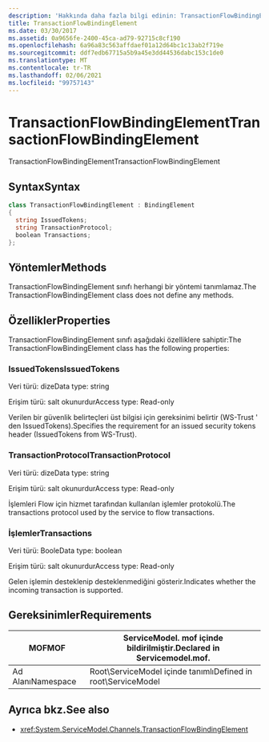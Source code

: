 ```yaml
---
description: 'Hakkında daha fazla bilgi edinin: TransactionFlowBindingElement'
title: TransactionFlowBindingElement
ms.date: 03/30/2017
ms.assetid: 0a9656fe-2400-45ca-ad79-92715c8cf190
ms.openlocfilehash: 6a96a83c563affdaef01a12d64bc1c13ab2f719e
ms.sourcegitcommit: ddf7edb67715a5b9a45e3dd44536dabc153c1de0
ms.translationtype: MT
ms.contentlocale: tr-TR
ms.lasthandoff: 02/06/2021
ms.locfileid: "99757143"
---
```

# <a name="transactionflowbindingelement"></a><span data-ttu-id="13dbe-103">TransactionFlowBindingElement</span><span class="sxs-lookup"><span data-stu-id="13dbe-103">TransactionFlowBindingElement</span></span>

<span data-ttu-id="13dbe-104">TransactionFlowBindingElement</span><span class="sxs-lookup"><span data-stu-id="13dbe-104">TransactionFlowBindingElement</span></span>  
  
## <a name="syntax"></a><span data-ttu-id="13dbe-105">Syntax</span><span class="sxs-lookup"><span data-stu-id="13dbe-105">Syntax</span></span>  
  
```csharp
class TransactionFlowBindingElement : BindingElement  
{  
  string IssuedTokens;  
  string TransactionProtocol;  
  boolean Transactions;  
};  
```  
  
## <a name="methods"></a><span data-ttu-id="13dbe-106">Yöntemler</span><span class="sxs-lookup"><span data-stu-id="13dbe-106">Methods</span></span>  

 <span data-ttu-id="13dbe-107">TransactionFlowBindingElement sınıfı herhangi bir yöntemi tanımlamaz.</span><span class="sxs-lookup"><span data-stu-id="13dbe-107">The TransactionFlowBindingElement class does not define any methods.</span></span>  
  
## <a name="properties"></a><span data-ttu-id="13dbe-108">Özellikler</span><span class="sxs-lookup"><span data-stu-id="13dbe-108">Properties</span></span>  

 <span data-ttu-id="13dbe-109">TransactionFlowBindingElement sınıfı aşağıdaki özelliklere sahiptir:</span><span class="sxs-lookup"><span data-stu-id="13dbe-109">The TransactionFlowBindingElement class has the following properties:</span></span>  
  
### <a name="issuedtokens"></a><span data-ttu-id="13dbe-110">IssuedTokens</span><span class="sxs-lookup"><span data-stu-id="13dbe-110">IssuedTokens</span></span>  

 <span data-ttu-id="13dbe-111">Veri türü: dize</span><span class="sxs-lookup"><span data-stu-id="13dbe-111">Data type: string</span></span>  
  
 <span data-ttu-id="13dbe-112">Erişim türü: salt okunurdur</span><span class="sxs-lookup"><span data-stu-id="13dbe-112">Access type: Read-only</span></span>  
  
 <span data-ttu-id="13dbe-113">Verilen bir güvenlik belirteçleri üst bilgisi için gereksinimi belirtir (WS-Trust ' den IssuedTokens).</span><span class="sxs-lookup"><span data-stu-id="13dbe-113">Specifies the requirement for an issued security tokens header (IssuedTokens from WS-Trust).</span></span>  
  
### <a name="transactionprotocol"></a><span data-ttu-id="13dbe-114">TransactionProtocol</span><span class="sxs-lookup"><span data-stu-id="13dbe-114">TransactionProtocol</span></span>  

 <span data-ttu-id="13dbe-115">Veri türü: dize</span><span class="sxs-lookup"><span data-stu-id="13dbe-115">Data type: string</span></span>  
  
 <span data-ttu-id="13dbe-116">Erişim türü: salt okunurdur</span><span class="sxs-lookup"><span data-stu-id="13dbe-116">Access type: Read-only</span></span>  
  
 <span data-ttu-id="13dbe-117">İşlemleri Flow için hizmet tarafından kullanılan işlemler protokolü.</span><span class="sxs-lookup"><span data-stu-id="13dbe-117">The transactions protocol used by the service to flow transactions.</span></span>  
  
### <a name="transactions"></a><span data-ttu-id="13dbe-118">İşlemler</span><span class="sxs-lookup"><span data-stu-id="13dbe-118">Transactions</span></span>  

 <span data-ttu-id="13dbe-119">Veri türü: Boole</span><span class="sxs-lookup"><span data-stu-id="13dbe-119">Data type: boolean</span></span>  
  
 <span data-ttu-id="13dbe-120">Erişim türü: salt okunurdur</span><span class="sxs-lookup"><span data-stu-id="13dbe-120">Access type: Read-only</span></span>  
  
 <span data-ttu-id="13dbe-121">Gelen işlemin desteklenip desteklenmediğini gösterir.</span><span class="sxs-lookup"><span data-stu-id="13dbe-121">Indicates whether the incoming transaction is supported.</span></span>  
  
## <a name="requirements"></a><span data-ttu-id="13dbe-122">Gereksinimler</span><span class="sxs-lookup"><span data-stu-id="13dbe-122">Requirements</span></span>  
  
|<span data-ttu-id="13dbe-123">MOF</span><span class="sxs-lookup"><span data-stu-id="13dbe-123">MOF</span></span>|<span data-ttu-id="13dbe-124">ServiceModel. mof içinde bildirilmiştir.</span><span class="sxs-lookup"><span data-stu-id="13dbe-124">Declared in Servicemodel.mof.</span></span>|  
|---------|-----------------------------------|  
|<span data-ttu-id="13dbe-125">Ad Alanı</span><span class="sxs-lookup"><span data-stu-id="13dbe-125">Namespace</span></span>|<span data-ttu-id="13dbe-126">Root\ServiceModel içinde tanımlı</span><span class="sxs-lookup"><span data-stu-id="13dbe-126">Defined in root\ServiceModel</span></span>|  
  
## <a name="see-also"></a><span data-ttu-id="13dbe-127">Ayrıca bkz.</span><span class="sxs-lookup"><span data-stu-id="13dbe-127">See also</span></span>

- <xref:System.ServiceModel.Channels.TransactionFlowBindingElement>
